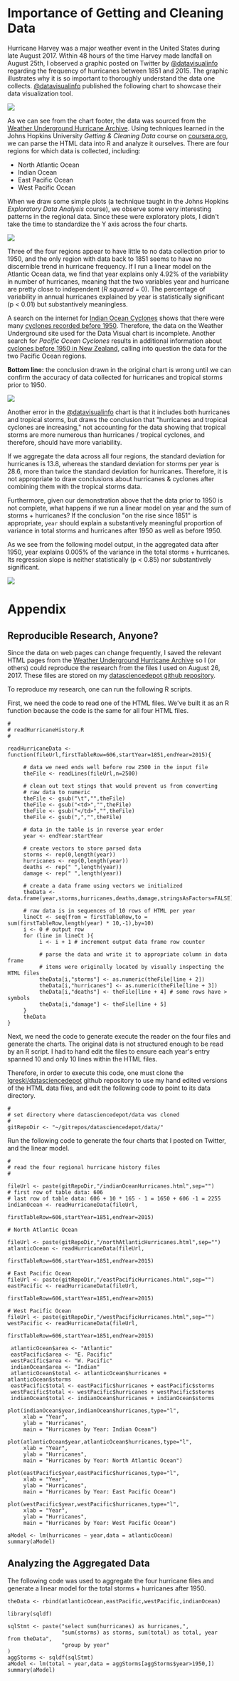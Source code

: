# Importance of Getting and Cleaning Data

Hurricane Harvey was a major weather event in the United States during late August 2017. Within 48 hours of the time Harvey made landfall on August 25th, I observed a graphic posted on Twitter by [@datavisualinfo](http://bit.ly/2izTItC) regarding the frequency of hurricanes between 1851 and 2015. The graphic  illustrates why it is so important to thoroughly understand the data one collects. [@datavisualinfo](http://bit.ly/2izTItC) published the following chart to showcase their data visualization tool.

<img src="./images/cleaningData-valueOfCleaningData01.png">

As we can see from the chart footer, the data was sourced from the [Weather Underground Hurricane Archive](http://bit.ly/2vz4S2L). Using techniques learned in the Johns Hopkins University *Getting & Cleaning Data* course on [coursera.org](http://coursera.org), we can parse the HTML data into R and analyze it ourselves. There are four regions for which data is collected, including:

* North Atlantic Ocean
* Indian Ocean
* East Pacific Ocean
* West Pacific Ocean

When we draw some simple plots (a technique taught in the Johns Hopkins *Exploratory Data Analysis* course), we observe some very interesting patterns in the regional data. Since these were exploratory plots, I didn't take the time to standardize the Y axis across the four charts.

<img src="./images/cleaningData-valueOfCleaningData02.png">

Three of the four regions appear to have little to no data collection prior to 1950, and the only region with data back to 1851 seems to have no discernible trend in hurricane frequency. If I run a linear model on the Atlantic Ocean data, we find that year explains only 4.92% of the variability in number of hurricanes, meaning that the two variables year and hurricane are pretty close to independent (*R squared* = 0). The percentage of variability in annual hurricanes explained by year is statistically significant (p < 0.01) but substantively meaningless.

A search on the internet for [Indian Ocean Cyclones](http://bit.ly/2wIpkDC) shows that there were many [cyclones recorded before 1950](http://bit.ly/2vz5zcI). Therefore, the data on the Weather Underground site used for the Data Visual chart is incomplete. Another search for *Pacific Ocean Cyclones* results in additional information about [cyclones before 1950 in New Zealand](http://bit.ly/2vz5zcI), calling into question the data for the two Pacific Ocean regions.

**Bottom line:** the conclusion drawn in the original chart is wrong until we can confirm the accuracy of data collected for hurricanes and tropical storms prior to 1950.

<img src="./images/cleaningData-valueOfCleaningData03.png">

Another error in the [@datavisualinfo](http://bit.ly/2izTItC) chart is that it includes both hurricanes and tropical storms, but draws the conclusion that "hurricanes and tropical cyclones are increasing," not accounting for the data showing that tropical storms are more numerous than hurricanes / tropical cyclones, and therefore, should have more variability.

If we aggregate the data across all four regions, the standard deviation for hurricanes is 13.8, whereas the standard deviation for storms per year is 28.6, more than twice the  standard deviation for hurricanes. Therefore, it is not appropriate to draw conclusions about hurricanes & cyclones after combining them with the tropical storms data.

Furthermore, given our demonstration above that the data prior to 1950 is not complete, what happens if we run a linear model on year and the sum of storms + hurricanes? If the conclusion "on the rise since 1851" is appropriate, `year` should explain a substantively meaningful proportion of variance in total storms and hurricanes after 1950 as well as before 1950.

As we see from the following model output, in the aggregated data after 1950, year explains 0.005% of the variance in the total storms + hurricanes. Its regression slope is neither statistically (p < 0.85) nor substantively significant.

<img src="./images/cleaningData-valueOfCleaningData04.png">

# Appendix

## Reproducible Research, Anyone?

Since the data on web pages can change frequently, I saved the relevant HTML pages from the [Weather Underground Hurricane Archive](http://bit.ly/2vz4S2L) so I (or others) could reproduce the research from the files I used on August 26, 2017. These files are stored on my [datasciencedepot github repository](http://bit.ly/2xDLoMX).

To reproduce my research, one can run the following R scripts.

First, we need the code to read one of the HTML files. We've built it as an R function because the code is the same for all four HTML files.

    #
    # readHurricaneHistory.R
    #

    readHurricaneData <- function(fileUrl,firstTableRow=606,startYear=1851,endYear=2015){

         # data we need ends well before row 2500 in the input file
         theFile <- readLines(fileUrl,n=2500)

         # clean out text stings that would prevent us from converting
         # raw data to numeric
         theFile <- gsub("\t","",theFile)
         theFile <- gsub("<td>","",theFile)
         theFile <- gsub("</td>","",theFile)
         theFile <- gsub(",","",theFile)

         # data in the table is in reverse year order
         year <- endYear:startYear

         # create vectors to store parsed data
         storms <- rep(0,length(year))
         hurricanes <- rep(0,length(year))
         deaths <- rep(" ",length(year))
         damage <- rep(" ",length(year))

         # create a data frame using vectors we initialized
         theData <- data.frame(year,storms,hurricanes,deaths,damage,stringsAsFactors=FALSE)

         # raw data is in sequences of 10 rows of HTML per year
         lineCt <- seq(from = firstTableRow,to = sum(firstTableRow,length(year) * 10,-1),by=10)
         i <- 0 # output row
         for (line in lineCt ){
              i <- i + 1 # increment output data frame row counter

              # parse the data and write it to appropriate column in data frame
              # items were originally located by visually inspecting the HTML files
              theData[i,"storms"] <- as.numeric(theFile[line + 2])
              theData[i,"hurricanes"] <- as.numeric(theFile[line + 3])
              theData[i,"deaths"] <- theFile[line + 4] # some rows have > symbols
              theData[i,"damage"] <- theFile[line + 5]
         }
         theData
    }


Next, we need the code to generate execute the reader on the four files and generate the charts. The original data is not structured enough to be read by an R script. I had to hand edit the files to ensure each year's entry spanned 10 and only 10 lines within the HTML files.

Therefore, in order to execute this code, one must clone the [lgreski/datasciencedepot](http://bit.ly/2eN3K6i) github repository to use my hand edited versions of the HTML data files, and edit the following code to point to its data directory.

    #
    # set directory where datasciencedepot/data was cloned
    #
    gitRepoDir <- "~/gitrepos/datasciencedepot/data/"

Run the following code to generate the four charts that I posted on Twitter, and the linear model.

    #
    # read the four regional hurricane history files
    #

    fileUrl <- paste(gitRepoDir,"/indianOceanHurricanes.html",sep="")
    # first row of table data: 606
    # last row of table data: 606 + 10 * 165 - 1 = 1650 + 606 -1 = 2255
    indianOcean <- readHurricaneData(fileUrl,
                                     firstTableRow=606,startYear=1851,endYear=2015)

    # North Atlantic Ocean

    fileUrl <- paste(gitRepoDir,"/northAtlanticHurricanes.html",sep="")
    atlanticOcean <- readHurricaneData(fileUrl,
                                       firstTableRow=606,startYear=1851,endYear=2015)

    # East Pacific Ocean
    fileUrl <- paste(gitRepoDir,"/eastPacificHurricanes.html",sep="")
    eastPacific <- readHurricaneData(fileUrl,
                                     firstTableRow=606,startYear=1851,endYear=2015)

    # West Pacific Ocean
    fileUrl <- paste(gitRepoDir,"/westPacificHurricanes.html",sep="")
    westPacific <- readHurricaneData(fileUrl,
                                     firstTableRow=606,startYear=1851,endYear=2015)

     atlanticOcean$area <- "Atlantic"
     eastPacific$area <- "E. Pacific"
     westPacific$area <- "W. Pacific"
     indianOcean$area <- "Indian"
     atlanticOcean$total <- atlanticOcean$hurricanes + atlanticOcean$storms
     eastPacific$total <- eastPacific$hurricanes + eastPacific$storms
     westPacific$total <- westPacific$hurricanes + westPacific$storms
     indianOcean$total <- indianOcean$hurricanes + indianOcean$storms

    plot(indianOcean$year,indianOcean$hurricanes,type="l",
         xlab = "Year",
         ylab = "Hurricanes",
         main = "Hurricanes by Year: Indian Ocean")

    plot(atlanticOcean$year,atlanticOcean$hurricanes,type="l",
         xlab = "Year",
         ylab = "Hurricanes",
         main = "Hurricanes by Year: North Atlantic Ocean")

    plot(eastPacific$year,eastPacific$hurricanes,type="l",
         xlab = "Year",
         ylab = "Hurricanes",
         main = "Hurricanes by Year: East Pacific Ocean")

    plot(westPacific$year,westPacific$hurricanes,type="l",
         xlab = "Year",
         ylab = "Hurricanes",
         main = "Hurricanes by Year: West Pacific Ocean")

    aModel <- lm(hurricanes ~ year,data = atlanticOcean)
    summary(aModel)

## Analyzing the Aggregated Data

The following code was used to aggregate the four hurricane files and generate a linear model for the total storms + hurricanes after 1950.

    theData <- rbind(atlanticOcean,eastPacific,westPacific,indianOcean)

    library(sqldf)

    sqlStmt <- paste("select sum(hurricanes) as hurricanes,",
                     "sum(storms) as storms, sum(total) as total, year from theData",
                     "group by year"
    )
    aggStorms <- sqldf(sqlStmt)
    aModel <- lm(total ~ year,data = aggStorms[aggStorms$year>1950,])
    summary(aModel)
